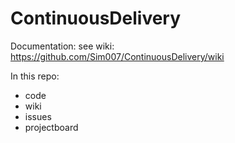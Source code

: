 # ContinuousDelivery

Documentation: see wiki: https://github.com/Sim007/ContinuousDelivery/wiki 

In this repo:
* code
* wiki
* issues
* projectboard
